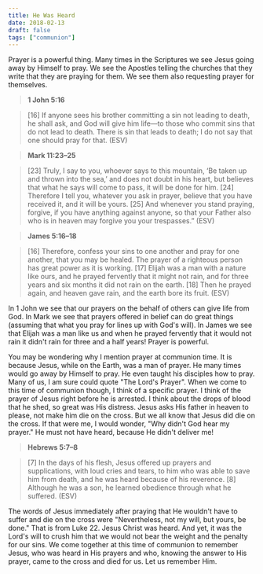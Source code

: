 ```yaml
---
title: He Was Heard
date: 2018-02-13
draft: false
tags: ["communion"]
---
```


Prayer is a powerful thing. Many times in the Scriptures we see Jesus going away by Himself to pray. We see the Apostles telling the churches that they write that they are praying for them. We see them also requesting prayer for themselves. 

> **1 John 5:16**

> [16] If anyone sees his brother committing a sin not leading to death, he shall ask, and God will give him life—to those who commit sins that do not lead to death. There is sin that leads to death; I do not say that one should pray for that. (ESV)

> **Mark 11:23–25**

> [23] Truly, I say to you, whoever says to this mountain, ‘Be taken up and thrown into the sea,’ and does not doubt in his heart, but believes that what he says will come to pass, it will be done for him. [24] Therefore I tell you, whatever you ask in prayer, believe that you have received it, and it will be yours. [25] And whenever you stand praying, forgive, if you have anything against anyone, so that your Father also who is in heaven may forgive you your trespasses.” (ESV)

> **James 5:16–18**

> [16] Therefore, confess your sins to one another and pray for one another, that you may be healed. The prayer of a righteous person has great power as it is working. [17] Elijah was a man with a nature like ours, and he prayed fervently that it might not rain, and for three years and six months it did not rain on the earth. [18] Then he prayed again, and heaven gave rain, and the earth bore its fruit. (ESV)

In 1 John we see that our prayers on the behalf of others can give life from God. In Mark we see that prayers offered in belief can do great things (assuming that what you pray for lines up with God's will). In James we see that Elijah was a man like us and when he prayed fervently that it would not rain it didn't rain for three and a half years! Prayer is powerful.

You may be wondering why I mention prayer at communion time. It is because Jesus, while on the Earth, was a man of prayer. He many times would go away by Himself to pray. He even taught his disciples how to pray. Many of us, I am sure could quote "The Lord's Prayer". When we come to this time of communion though, I think of a specific prayer. I think of the prayer of Jesus right before he is arrested. I think about the drops of blood that he shed, so great was His distress. Jesus asks His father in heaven to please, not make him die on the cross. But we all know that Jesus did die on the cross. If that were me, I would wonder, "Why didn't God hear my prayer." He must not have heard, because He didn't deliver me!

> **Hebrews 5:7–8**

> [7] In the days of his flesh, Jesus offered up prayers and supplications, with loud cries and tears, to him who was able to save him from death, and he was heard because of his reverence. [8] Although he was a son, he learned obedience through what he suffered. (ESV)

The words of Jesus immediately after praying that He wouldn't have to suffer and die on the cross were "Nevertheless, not my will, but yours, be done." That is from Luke 22. Jesus Christ was heard. And yet, it was the Lord's will to crush him that we would not bear the weight and the penalty for our sins. We come together at this time of communion to remember Jesus, who was heard in His prayers and who, knowing the answer to His prayer, came to the cross and died for us. Let us remember Him.
